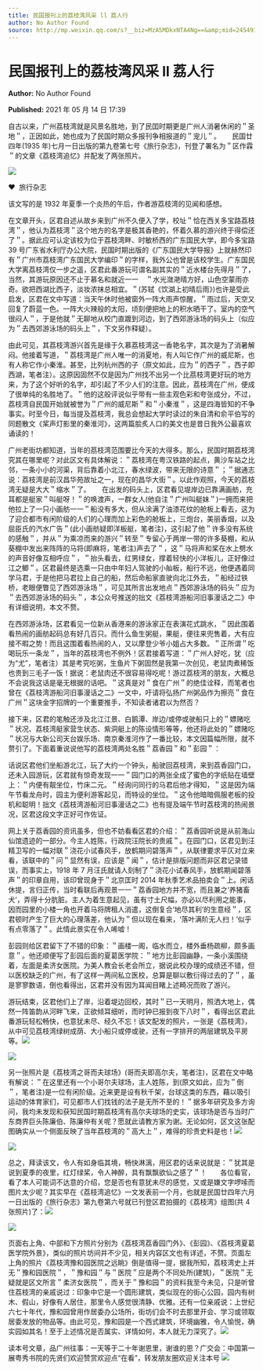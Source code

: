 ```yaml
---
title: 民国报刊上的荔枝湾风采 ll 荔人行
author: No Author Found
source: http://mp.weixin.qq.com/s?__biz=MzA5MDkxNTA4Ng==&amp;mid=2454911044&amp;idx=1&amp;sn=9739c42de68ff7e2553007bd87f33570&amp;chksm=87a23025b0d5b933dbc15b198d93e4de51868ed18007ae32a3a8d64f3ff9c540ced2bf2bdeb2#rd
---
```


# 民国报刊上的荔枝湾风采 ll 荔人行

**Author:** No Author Found

**Published:** 2021 年 05 月 14 日 17:39

自古以来，广州荔枝湾就是风景名胜地，到了民囯时期更是广州人消暑休闲的＂圣地＂，正因如此，她也成为了民国时期众多报刊争相报道的＂宠儿＂。      民国廿四年(1935 年)七月一日出版的第九卷第七号《旅行杂志》，刊登了署名为＂区作霖＂的文章《荔枝湾追忆》并配发了两张照片。

![](https://mmbiz.qpic.cn/mmbiz_jpg/PJWG74pLsMbR4LK1XgDDD3XtwhiaAJ58ticfGgOa9rwmpuVRFpUYqoicWlZGLFYINozibAF9yZGl3mI0ofsJbZxRicw/640)

♥  旅行杂志

该文写的是 1932 年夏季一个炎热的午后，作者游荔枝湾的见闻和感想。

在文章开头，区君自述从故乡来到广州不久便入了学，校址＂恰在西关多宝路荔枝湾＂，他认为荔枝湾＂这个地方的名字是极其香艳的，怀着久慕的游兴终于得偿还了＂。据此应可认定该校为位于荔枝湾畔、时敏桥西的广东国民大学，即今多宝路 39 号广东省水利厅办公大院，民国时期出版的《广东国民大学导报》上就赫然印有＂广州市荔枝湾广东国民大学编印＂的字样，我外公也曾是该校学生。广东国民大学离荔枝湾仅一步之遥，区君此番游玩可谓名副其实的＂近水楼台先得月＂了，当然，其游玩原因还不止于慕名和就近一一    ＂水光潋滟晴方好，山色空蒙雨亦奇。欲把西湖比西子，淡妆浓抹总相宜。＂(苏轼《饮湖上初晴后雨》)也许是受此启发，区君在文中写道：当天午休时他被窗外一阵大雨声惊醒，＂雨过后，天空又回复了蔚蓝一色。一阵大火辣般的太阳，顷刻便把地上的积水晒干了。室内的空气很闷人＂，于是他就＂无聊地从校门直踱到河边，到了西郊游泳场的码头上（似应为＂去西郊游泳场的码头上＂，下文另作释疑）。

由此可见，其荔枝湾游兴首先是缘于久慕荔枝湾这一香艳名字，其次是为了消暑解闷。他接着写道，＂荔枝湾是广州人唯一的消夏地，有人叫它作广州的威尼斯，也有人称它作小秦淮。甚至，比列杭州西的子（原文如此，应为＂的西子＂，西子即西湖，笔者注）。这原因固然不仅是因为广州找不出另一个比茘枝湾更好玩的地方来，为了这个好听的名字，却引起了不少人们的注意。因此，荔枝湾在广州，便成了很单纯的名胜地了。＂他的这般评说似乎带有一些主观色彩和夸张成分，不过，荔枝湾自民国开始就被誉为＂广州的威尼斯＂和＂小秦淮＂，这是四海皆知的不争事实。时至今日，每当提及荔枝湾，我总会想起大学时读过的朱自清和俞平伯写的同题散文《桨声灯影里的秦淮河》，这两篇脍炙人口的美文也是昔日我外公最喜欢诵读的！

广州老街坊都知道，当年的茘枝湾范围要比今天的大得多。那么，民国时期荔枝湾究其在哪里呢？对此区文有具体解说：＂荔枝湾在粤汉铁路的起点，黄沙车站之比邻，一条小小的河渠，背后靠着小北江，春水绿波，带来无限的诗意＂；＂据通志说：荔枝湾是前汉昌华苑故址之一，现在的昌华大街＂。以此作观照，今天的荔枝湾无疑是大大＂缩水＂了。      在出发的码头上，区君看见堤岸边已靠满画舫，充耳都是艇家＂叫艇呀！＂的唤渡声，一群女人(他自注＂广州叫艇妹＂)一拥而来把他拉上了一只小画舫一一＂船没有多大，但从涂满了油漆花纹的舱板上看去，这为了迎合都市有闲阶级的人们的心理而加上彩色的舱板上，三炮台，美丽香烟，以及屈臣氏的汽水广告＂(此小画舫疑即洋板艇，笔者注)，这引起了他＂许多没有系统的感触＂，并从＂为乘凉而来的游兴＂转至＂专留心于两岸一带的许多葵棚，和从葵棚中发出来阵阵的马将(即麻将，笔者注)声去了＂，这＂马将声和桨在水上劈水的声音好像互相呼应＂，＂抬头看去，红男绿女，撑着轻快的小洋板儿，正好像过江之鲫＂。区君最终是选乘一只由中年妇人驾驶的小舢板，船行不远，他便遇着同学马君，于是他把马君拉上自己的船，然后命船家直驶向北江外去，＂船经过铁桥，老眼便瞥见了西郊游泳场＂，可见其所言出发地点＂西郊游泳场的码头＂应为＂去西郊游泳场的码头＂，本公众号推送的拙文《荔枝湾游船河旧事漫话之二》中有详细说明，本文不赘。

在西郊游泳场，区君看见一位新从香港来的游泳家正在表演花式跳水，＂因此围着看热闹的画舫起码总有好几百只。而什么鱼生粥艇，果艇，便往来兜售着，大有应接不暇之势！而且这围着看热闹的人，又以摩登少爷小姐占大多数。＂正所谓＂吃喝玩乐一条龙＂，当年的荔枝湾也不例外！区君接着写道：＂广州人好吃，犹（应为“尤”，笔者注）其是考究吃粥，生鱼片下粥固然是我第一次创见，老鼠肉煮稀饭也贵到三毛子一饭！据说：老鼠肉还不很容易得吃呢！游过荔枝湾的朋友，大概总不会说我这话是毫无根据的话吧。＂这真是对＂食在广州＂的绝佳诠释，而笔者也曾在《荔枝湾游船河旧事漫话之二》一文中，吁请将弘扬广州粥品作为擦亮＂食在广州＂这块金字招牌的一个重要推手，不知读者诸君以为然否？

接下来，区君的笔触还涉及北江江景、白鹅潭、岸边/或停或驶船只上的＂嫖赌吃＂状况、荔枝湾艇家营生状态、紫洞艇上的陈设情形等等，他还将此处的＂嫖赌吃＂状况与大新公司天台娱乐场、南京秦淮河作了一番比较，本文因篇幅所限，就不赘引了。下面着重说说他写的荔枝湾两处名胜＂荔香园＂和＂彭园＂：

话说区君他们坐船游北江，玩了大约一个钟头，船驶回荔枝湾，来到荔香园门口，还未入园游玩，区君就有惊奇发现一一＂园门口的两张全成了蜜色的字纸贴在墙壁上：＂内便有靓坐位，竹床二元。＂经询问同行的马君后他才得知，＂这是因为端午节看龙舟时，园主为便利游客起见，而特设的坐位。＂这令他暗暗佩服老板的投机和聪明！拙文《荔枝湾游船河旧事漫话之二》也有提及端午节时荔枝湾的热闹景况，区君这段文字正好可作佐证。

网上关于荔香园的资讯虽多，但也不妨看看区君的介绍：＂荔香园听说是从前海山仙馆遗迹的一部分。今主人姓陈，行政院汪院长的贵戚＂。在园门口，区君见到汪精卫写的一幅对联＂浇花小试春风手，放鹤期问碧落声＂，从联律要求平仄对立来看，该联中的＂问＂显然有误，应该是＂闻＂，估计是排版问题而非区君记录错误，而事实上，1918 年 7 月汪氏就请人刻制了＂浇花小试春风手，放鹤期闻碧落声＂的印章自用，该印曾现身于＂北京匡时 2014 年秋季艺术品拍卖会＂上。闲话休提，言归正传，当时看联后再观景一一＂荔香园地方并不宽，而且兼之‘养猪畜犬’，弄得十分肮脏。主人为着生意起见，虽有寸土尺幅，亦必以尽利用之能事，因而园里的小楼一角也开着马将牌租人消遣，这倒复合‘地尽其利’的生意经＂，区君顿时产生了巨大的心理落差，他认为＂但以现在看来，‘落叶满阶无人扫！’似乎有点零落了＂。此情此景实在令人唏嘘！

彭园则给区君留下了不错的印象：＂画楼一阁，临水而立，楼外垂杨疏柳，颇多画意＂。他还顺便写了彭园后面的夏葛医学院：＂地方比彭园幽静，一条小溪围绕着，左面是柔济女医院。为美人教会长老会所立，据说此校办理的成绩还不错，但以医校缺乏的广州，有了这样一两间私立医校，总算是聊以敷衍得过去的了＂，虽是寥寥数语，倒也看得出，区君并没有因为耳闻目睹上述畸况而败了游兴。

游玩结束，区君他们上了岸，沿着堤边回校，其时＂已一天明月，照洒大地上，偶然一阵笛韵从河畔飞来，正欲倾耳细听，而时钟已报到夜下八时＂，看得出区君此番游玩轻松畅快，也意犹未尽、经久不忘！该文配发的照片，一张是《荔枝湾》，从中可见荔枝湾绿树成荫、大小船只或停或驶，还有一字排开的两层建筑及平房等。![](https://mmbiz.qpic.cn/mmbiz_jpg/PJWG74pLsMbR4LK1XgDDD3XtwhiaAJ58tAfuj1GwfdYqAAVrMGhl1lBqX2ic325PD7Yl3MdpgqpKicJXHgYI1xOEA/640)

![](https://mmbiz.qpic.cn/mmbiz_jpg/PJWG74pLsMbR4LK1XgDDD3XtwhiaAJ58t0knibF74JC98SP1JPrl2xZ2vFoK8x8JoBJ7iaue10QdVMSYbl5m80hMg/640)

另一张照片是《荔枝湾之哥而夫球场》(哥而夫即高尔夫，笔者注)，区君在文中略有解说：＂在这里还有一个小哥尔夫球场，主人姓陈，到(原文如此，应为＂倒＂，笔者注)是一位有闲阶级。近来更是设有秋千架，台球这类的东西，藉以吸引运动的体育家们，可见都市人们找钱的法子是无所不至的！＂据多年研究及多方询问，我均未发现和获知民国时期荔枝湾有高尔夫球场的史实，该球场是否与当时广东商界巨头陈廉伯、陈廉仲有关呢？愿就此请教方家为谢。无论如何，区文这张配图确实从一个侧面反映了当年荔枝湾的＂高大上＂，难得的珍贵史料是也！![](https://mmbiz.qpic.cn/mmbiz_png/bL2iaicTYdZn7ic1aDxicSrLWl7PHMPPrPpnicF8md9LjsgGAbUibj80ZT8nLM8LxY2dojA2b7wlYjh8MnR022icu1m9Q/640?wx_fmt=png)

![](https://mmbiz.qpic.cn/mmbiz_jpg/PJWG74pLsMbR4LK1XgDDD3XtwhiaAJ58tqneWpPWiaIU3yCfPjfBDK2nATMYyGtw5yEEQiacZQMj7Lv3oB22TJ0Gg/640)

总之，拜读该文，令人有如身临其境，畅快淋漓，用区君的话来说就是：＂犹其是说到夏季的夜里，红灯绿桨，令人神醉，具有飘飘欲仙之感了＂！       各位看官，看了本人可能词不达意的介绍，您是否也有意犹未尽的感觉，又或是嫌文字啰嗦而图片太少呢？其实早在《荔枝湾追忆》一文发表前一个月，也就是民国廿四年六月一日出版的《旅行杂志》第九卷第六号就已刊登区君拍摄的《荔枝湾》组图(共 4 张照片)了：![](https://mmbiz.qpic.cn/mmbiz_png/bL2iaicTYdZn7ic1aDxicSrLWl7PHMPPrPpnicF8md9LjsgGAbUibj80ZT8nLM8LxY2dojA2b7wlYjh8MnR022icu1m9Q/640?wx_fmt=png)

![](https://mmbiz.qpic.cn/mmbiz_jpg/PJWG74pLsMbR4LK1XgDDD3XtwhiaAJ58tibxI1ccLn72CohRLnYl2QT0WEL1S3Pah5E0qIwB8MOxPtah87LibLXsw/640)

页面右上角、中部和下方照片分别为《荔枝湾荔香园门外》、《彭园》、《荔枝湾夏葛医学院外景》，类似的照片坊间并不少见，相关内容区文也有详述，不赘。页面左上角的照片《荔枝湾豫和园医院之远眺》倒是值得一提，据我所知，荔枝湾史上并无＂豫和园医院＂，＂豫和园＂与＂医院＂应是两个不同处所(建筑)，＂医院＂无疑就是区文所言＂柔济女医院＂，而关于＂豫和园＂的资料我至今未见，只是听曾住荔枝湾的亲戚说过：印象中它是一个圆形建筑，类似现在的街心公园，园内有树木、假山，好像有人居住，那里令人感觉很清静、优雅。还有一位亲戚说：上世纪六七十年代，豫和园曾用作居委办公场所，街坊们会不时去那里开会、学习或领取居委发放的物品等。由此可见，豫和园是一个西式建筑，环境幽雅，令人愉悦，确实园如其名！至于上述情况是否属实、详情如何，本人就无力深究了。![](https://mmbiz.qpic.cn/mmbiz_jpg/PJWG74pLsMbR4LK1XgDDD3XtwhiaAJ58t6pNms2QQQQvu63v0Qvq70wbZibmsMXOUAPepvP4hiaA90A1pgGk3bt3Q/640)

读本号文章，品广州往事：一天等于二十年谢恩里，谢谁的恩？广交会：中国第一展粤秀书院的先贤们欢迎赞赏欢迎点“在看”，转发朋友圈欢迎关注本号
![](https://mmbiz.qpic.cn/mmbiz_jpg/PJWG74pLsMattAskmpcvtPqMpIAHv903ej09445slGiacxZia7YJLTjTfduepq4uPgA9SsCrq2xPG9UmJD0ao2MA/640?wx_fmt=jpeg)
